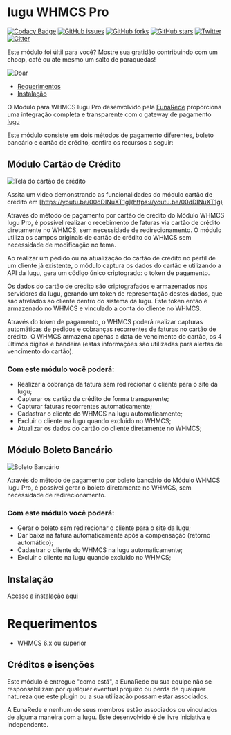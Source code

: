 # Iugu WHMCS Pro

[![Codacy Badge](https://api.codacy.com/project/badge/Grade/4ab6dcf71d8946b892cfd8749f9666ee)](https://www.codacy.com/app/andrekutianski/iugu-whmcs-pro?utm_source=github.com&utm_medium=referral&utm_content=eunarede/iugu-whmcs-pro&utm_campaign=badger)
[![GitHub issues](https://img.shields.io/github/issues/eunarede/iugu-whmcs-pro.svg?style=flat-square)](https://github.com/eunarede/iugu-whmcs-pro/issues)
[![GitHub forks](https://img.shields.io/github/forks/eunarede/iugu-whmcs-pro.svg?style=flat-square)](https://github.com/eunarede/iugu-whmcs-pro/network)
[![GitHub stars](https://img.shields.io/github/stars/eunarede/iugu-whmcs-pro.svg?style=flat-square)](https://github.com/eunarede/iugu-whmcs-pro/stargazers)
[![Twitter](https://img.shields.io/twitter/url/https/github.com/eunarede/iugu-whmcs-pro.svg?style=social&style=flat-square)](https://twitter.com/intent/tweet?text=Wow:&url=%5Bobject%20Object%5D)
[![Gitter](https://badges.gitter.im/eunarede/iugu-whmcs-pro.svg)](https://gitter.im/eunarede/iugu-whmcs-pro?utm_source=badge&utm_medium=badge&utm_campaign=pr-badge)


Este módulo foi últil para você? Mostre sua gratidão contribuindo com um choop, café ou até mesmo um salto de paraquedas!

[
![Doar](https://www.paypalobjects.com/pt_BR/i/btn/btn_donate_LG.gif)](https://www.paypal.com/cgi-bin/webscr?cmd=_s-xclick&hosted_button_id=MZBTJ2JUDCZVJ)

* [Requerimentos](https://github.com/eunarede/iugu-whmcs-pro/wiki/Requerimentos)
* [Instalação](https://github.com/eunarede/iugu-whmcs-pro/wiki/instalacao)

O Módulo para WHMCS Iugu Pro desenvolvido pela [EunaRede](https://www.eunarede.com) proporciona uma integração completa e transparente com o gateway de pagamento [Iugu](https://iugu.com)

Este módulo consiste em dois métodos de pagamento diferentes, boleto bancário e cartão de crédito, confira os recursos a seguir:

## Módulo Cartão de Crédito

![Tela do cartão de crédito](docs/img/frontend-credit-card.png)

Assita um video demonstrando as funcionalidades do módulo cartão de crédito em [https://youtu.be/00dDINuXT1g](https://youtu.be/00dDINuXT1g)

Através do método de pagamento por cartão de crédito do Módulo WHMCS Iugu Pro, é possível realizar o recebimento de faturas via cartão de crédito diretamente no WHMCS, sem necessidade de redirecionamento. O módulo utiliza os campos originais de cartão de crédito do WHMCS sem necessidade de modificação no tema.

Ao realizar um pedido ou na atualização do cartão de crédito no perfil de um cliente já existente, o módulo captura os dados do cartão e utilizando a API da Iugu, gera um código único criptogrado: o token de pagamento.

Os dados do cartão de crédito são criptografados e armazenados nos servidores da Iugu, gerando um token de representação destes dados, que são atrelados ao cliente dentro do sistema da Iugu. Este token então é armazenado no WHMCS e vinculado a conta do cliente no WHMCS.

Através do token de pagamento, o WHMCS poderá realizar capturas automáticas de pedidos e cobranças recorrentes de faturas no cartão de crédito. O WHMCS armazena apenas a data de vencimento do cartão, os 4 últimos digitos e bandeira (estas informações são utilizadas para alertas de vencimento do cartão).

### Com este módulo você poderá:

* Realizar a cobrança da fatura sem redirecionar o cliente para o site da Iugu;
* Capturar os cartão de crédito de forma transparente;
* Capturar faturas recorrentes automaticamente;
* Cadastrar o cliente do WHMCS na Iugu automaticamente;
* Excluir o cliente na Iugu quando excluido no WHMCS;
* Atualizar os dados do cartão do cliente diretamente no WHMCS;

## Módulo Boleto Bancário

![Boleto Bancário](docs/img/frontend-bank_slip.png)

Através do método de pagamento por boleto bancário do Módulo WHMCS Iugu Pro, é possível gerar o boleto diretamente no WHMCS, sem necessidade de redirecionamento.

### Com este módulo você poderá:

* Gerar o boleto sem redirecionar o cliente para o site da Iugu;
* Dar baixa na fatura automaticamente após a compensação (retorno automático);
* Cadastrar o cliente do WHMCS na Iugu automaticamente;
* Excluir o cliente na Iugu quando excluido no WHMCS;

## Instalação

Acesse a instalação [aqui](docs/instalacao.md)

# Requerimentos

* WHMCS 6.x ou superior

## Créditos e isenções

Este módulo é entregue "como está", a EunaRede ou sua equipe não se responsabilizam por qualquer eventual projuízo ou perda de qualquer natureza que este plugin ou a sua utilização possam estar associados.

A EunaRede e nenhum de seus membros estão associados ou vinculados de alguma maneira com a Iugu. Este desenvolvido é de livre iniciativa e independente.
